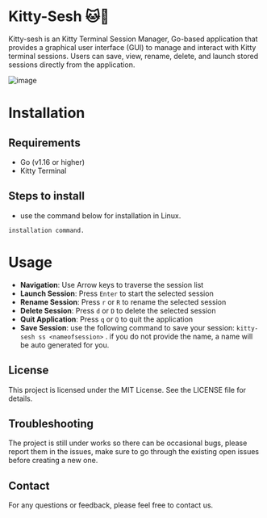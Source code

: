 # Kitty-Sesh  🐱🚬

Kitty-sesh is an Kitty Terminal Session Manager, Go-based application that provides a graphical user interface (GUI) to manage and interact with Kitty terminal sessions. Users can save, view, rename, delete, and launch stored sessions directly from the application.

![image](https://github.com/Raghav-rv28/kitty-sesh/assets/62635473/70ae0a80-85b9-427b-9444-950cf7eafe0e)

# Installation
## Requirements
-  Go (v1.16 or higher)
-  Kitty Terminal
## Steps to install
- use the command below for installation in Linux.
```
installation command.
```
# Usage
-   **Navigation**: Use Arrow keys to traverse the session list
-   **Launch Session**: Press `Enter` to start the selected session
-   **Rename Session**: Press `r` or `R` to rename the selected session
-   **Delete Session**: Press `d` or `D` to delete the selected session
-   **Quit Application**: Press `q` or `Q` to quit the application
-  **Save Session**: use the following command to save your session: `kitty-sesh ss <nameofsession>` . if you do not provide the name, a name will be auto generated for you. 

## License
This project is licensed under the MIT License. See the LICENSE file for details.

## Troubleshooting
The project is still under works so there can be occasional bugs, please report them in the issues, make sure to go through the existing open issues before creating a new one.

## Contact
For any questions or feedback, please feel free to contact us.

